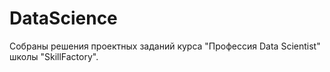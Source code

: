 # DataScience
Собраны решения проектных заданий курса "Профессия Data Scientist" школы "SkillFactory".
